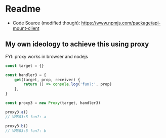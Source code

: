 # Readme

- Code Source (modified though): https://www.npmjs.com/package/api-mount-client

## My own ideology to achieve this using proxy

FYI: proxy works in browser and nodejs

```js
const target = {}

const handler3 = {
	get(target, prop, receiver) {
		return () => console.log('fun?:', prop)
	},
}

const proxy3 = new Proxy(target, handler3)

proxy3.a()
// VM583:5 fun?: a

proxy3.b()
// VM583:5 fun?: b
```
